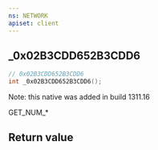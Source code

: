 ```yaml
---
ns: NETWORK
apiset: client
---
```

## _0x02B3CDD652B3CDD6

```c
// 0x02B3CDD652B3CDD6
int _0x02B3CDD652B3CDD6();
```

Note: this native was added in build 1311.16

GET_NUM_*


## Return value

